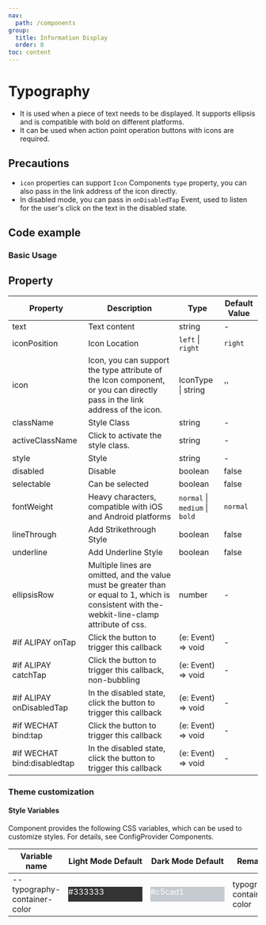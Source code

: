 ```yaml
---
nav:
  path: /components
group:
  title: Information Display
  order: 8
toc: content
---
```


# Typography

- It is used when a piece of text needs to be displayed. It supports ellipsis and is compatible with bold on different platforms.
- It can be used when action point operation buttons with icons are required.

## Precautions

- `icon` properties can support `Icon` Components `type` property, you can also pass in the link address of the icon directly.
- In disabled mode, you can pass in `onDisabledTap` Event, used to listen for the user's click on the text in the disabled state.

## Code example

### Basic Usage

<code src='../../demo/pages/Typography/index'></code>

## Property

| Property                        | Description                                                                | Type                           | Default Value   |
| --------------------------- | ------------------------------------------------------------------- | ------------------------------ | -------- |
| text                        | Text content                                                            | string                         | -        |
| iconPosition                | Icon Location                                                            | `left` \| `right`              | `right`  |
| icon                        | Icon, you can support the type attribute of the Icon component, or you can directly pass in the link address of the icon.  | IconType \| string             | ''       |
| className                   | Style Class                                                              | string                         | -        |
| activeClassName             | Click to activate the style class.                                                  | string                         | -        |
| style                       | Style                                                                | string                         | -        |
| disabled                    | Disable                                                            | boolean                        | false    |
| selectable                  | Can be selected                                                        | boolean                        | false    |
| fontWeight                  | Heavy characters, compatible with iOS and Android platforms                              | `normal` \| `medium` \| `bold` | `normal` |
| lineThrough                 | Add Strikethrough Style                                                      | boolean                        | false    |
| underline                   | Add Underline Style                                                      | boolean                        | false    |
| ellipsisRow                 | Multiple lines are omitted, and the value must be greater than or equal to 1, which is consistent with the-webkit-line-clamp attribute of css. | number                         | -        |
| #if ALIPAY onTap            | Click the button to trigger this callback                                                | (e: Event) => void             | -        |
| #if ALIPAY catchTap         | Click the button to trigger this callback, non-bubbling                                        | (e: Event) => void             | -        |
| #if ALIPAY onDisabledTap    | In the disabled state, click the button to trigger this callback                                    | (e: Event) => void             | -        |
| #if WECHAT bind:tap         | Click the button to trigger this callback                                                | (e: Event) => void             | -        |
| #if WECHAT bind:disabledtap | In the disabled state, click the button to trigger this callback                                    | (e: Event) => void             | -        |

### Theme customization

#### Style Variables

Component provides the following CSS variables, which can be used to customize styles. For details, see ConfigProvider Components.

| Variable name                       | Light Mode Default                                                                                    | Dark Mode Default                                                                                    | Remarks         |
| ---------------------------- | ------------------------------------------------------------------------------------------------- | ------------------------------------------------------------------------------------------------- | ------------ |
| --typography-container-color | <div style="width: 150px; height: 30px; background-color: #333333; color: #ffffff;">#333333</div> | <div style="width: 150px; height: 30px; background-color: #c5cad1; color: #ffffff;">#c5cad1</div> | typography container color |
